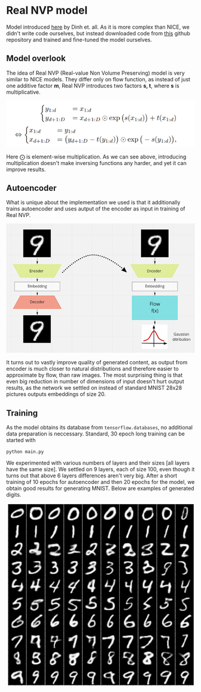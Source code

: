 # Real NVP model

Model introduced [here](https://arxiv.org/pdf/1605.08803.pdf) by Dinh et. all. 
As it is more complex than NICE, we didn't write code ourselves, but instead downloaded code from [this](https://github.com/ispamm/realnvp-demo-pytorch) github repository and trained and fine-tuned the model ourselves.

## Model overlook

The idea of Real NVP (Real-value Non Volume Preserving) model is very similar to NICE models. They differ only on flow function, as instead of just one additive factor **m**, Real NVP introduces two factors **s, t**, where **s** is multiplicative.

![Real NVP equations](../../docs/real_nvp_equations.png)

Here &bigodot; is element-wise multiplication. As we can see above, introducing multiplication doesn't make inversing functions any harder, and yet it can improve results.

## Autoencoder

What is unique about the implementation we used is that it additionally trains autoencoder and uses autput of the encoder as input in training of Real NVP.

![architecture](../../docs/real_nvp_architecture.png)

It turns out to vastly improve quality of generated content, as output from encoder is much closer to natural distributions and therefore easier to approximate by flow, than raw images. The most surprising thing is that even big reduction in number of dimensions of input doesn't hurt output results, as the network we settled on instead of standard MNIST 28x28 pictures outputs embeddings of size 20.

## Training 

As the model obtains its database from ```tensorflow.databases```, no additional data preparation is neccessary. Standard, 30 epoch long training can be started with

```
python main.py
```

We experimented with various numbers of layers and their sizes [all layers have the same size]. We settled on 9 layers, each of size 100, even though it turns out that above 6 layers differences aren't very big.
After a short training of 10 epochs for autoencoder and then 20 epochs for the model, we obtain good results for generating MNIST. Below are examples of generated digits.

![results](../../docs/result.png)

